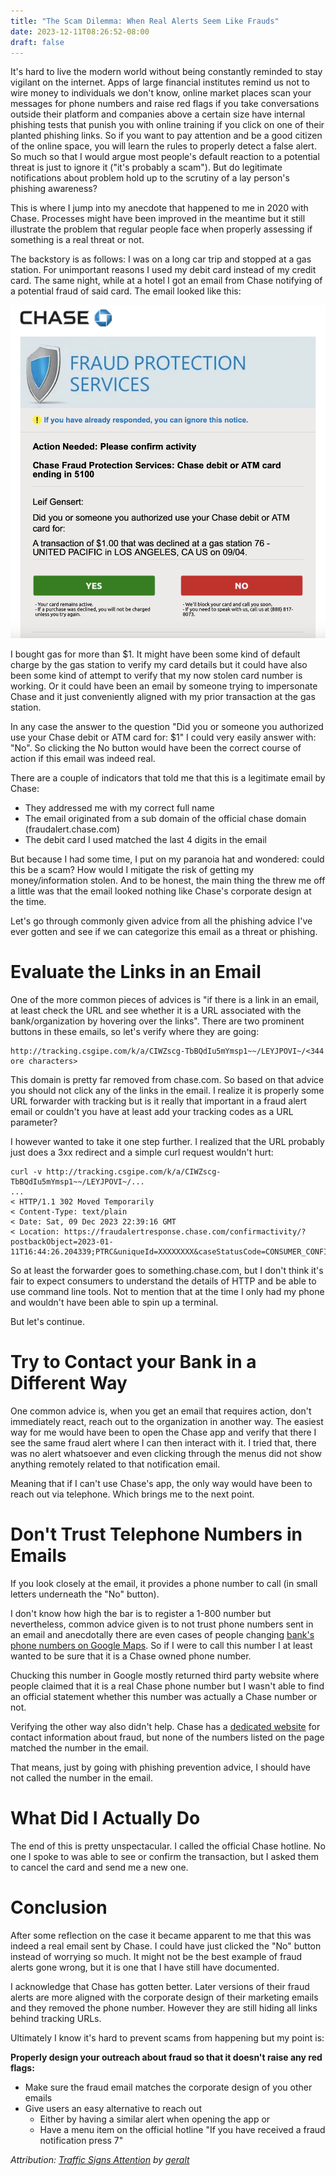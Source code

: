 ```yaml
---
title: "The Scam Dilemma: When Real Alerts Seem Like Frauds"
date: 2023-12-11T08:26:52-08:00
draft: false
---
```


It's hard to live the modern world without being constantly reminded to stay vigilant on the internet. Apps of large financial institutes remind us not to wire money to individuals we don't know, online market places scan your messages for phone numbers and raise red flags if you take conversations outside their platform and companies above a certain size have internal phishing tests that punish you with online training if you click on one of their planted phishing links. So if you want to pay attention and be a good citizen of the online space, you will learn the rules to properly detect a false alert. So much so that I would argue most people's default reaction to a potential threat is just to ignore it ("it's probably a scam"). But do legitimate notifications about problem hold up to the scrutiny of a lay person's phishing awareness?

This is where I jump into my anecdote that happened to me in 2020 with Chase. Processes might have been improved in the meantime but it still illustrate the problem that regular people face when properly assessing if something is a real threat or not.

The backstory is as follows: I was on a long car trip and stopped at a gas station. For unimportant reasons I used my debit card instead of my credit card. The same night, while at a hotel I got an email from Chase notifying of a potential fraud of said card. The email looked like this:

![Fraud Alert Email](chase_fraud_alert_email.png)

I bought gas for more than $1. It might have been some kind of default charge by the gas station to verify my card details but it could have also been some kind of attempt to verify that my now stolen card number is working. Or it could have been an email by someone trying to impersonate Chase and it just conveniently aligned with my prior transaction at the gas station.

In any case the answer to the question "Did you or someone you authorized use your Chase debit or ATM card for: $1" I could very easily answer with: "No". So clicking the No button would have been the correct course of action if this email was indeed real.

There are a couple of indicators that told me that this is a legitimate email by Chase:

- They addressed me with my correct full name
- The email originated from a sub domain of the official chase domain (fraudalert.chase.com)
- The debit card I used matched the last 4 digits in the email

But because I had some time, I put on my paranoia hat and wondered: could this be a scam? How would I mitigate the risk of getting my money/information stolen. And to be honest, the main thing the threw me off a little was that the email looked nothing like Chase's corporate design at the time.

Let's go through commonly given advice from all the phishing advice I've ever gotten and see if we can categorize this email as a threat or phishing.

# Evaluate the Links in an Email

One of the more common pieces of advices is "if there is a link in an email, at least check the URL and see whether it is a URL associated with the bank/organization by hovering over the links". There are two prominent buttons in these emails, so let's verify where they are going:

```
http://tracking.csgipe.com/k/a/CIWZscg-TbBQdIu5mYmsp1~~/LEYJPOVI~/<344 ore characters>
```

This domain is pretty far removed from chase.com. So based on that advice you should not click any of the links in the email. I realize it is properly some URL forwarder with tracking but is it really that important in a fraud alert email or couldn't you have at least add your tracking codes as a URL parameter?

I however wanted to take it one step further. I realized that the URL probably just does a 3xx redirect and a simple curl request wouldn't hurt:

```
curl -v http://tracking.csgipe.com/k/a/CIWZscg-TbBQdIu5mYmsp1~~/LEYJPOVI~/...
...
< HTTP/1.1 302 Moved Temporarily
< Content-Type: text/plain
< Date: Sat, 09 Dec 2023 22:39:16 GMT
< Location: https://fraudalertresponse.chase.com/confirmactivity/?postbackObject=2023-01-11T16:44:26.204339;PTRC&uniqueId=XXXXXXXX&caseStatusCode=CONSUMER_CONFIRMED_OK&logoCode=CHS&language=EN&credit=true
```

So at least the forwarder goes to something.chase.com, but I don't think it's fair to expect consumers to understand the details of HTTP and be able to use command line tools. Not to mention that at the time I only had my phone and wouldn't have been able to spin up a terminal.

But let's continue.

# Try to Contact your Bank in a Different Way

One common advice is, when you get an email that requires action, don't immediately react, reach out to the organization in another way. The easiest way for me would have been to open the Chase app and verify that there I see the same fraud alert where I can then interact with it. I tried that, there was no alert whatsoever and even clicking through the menus did not show anything remotely related to that notification email.

Meaning that if I can't use Chase's app, the only way would have been to reach out via telephone. Which brings me to the next point.

# Don't Trust Telephone Numbers in Emails

If you look closely at the email, it provides a phone number to call (in small letters underneath the "No" button).

I don't know how high the bar is to register a 1-800 number but nevertheless, common advice given is to not trust phone numbers sent in an email and anecdotally there are even cases of people changing [bank's phone numbers on Google Maps](https://www.forbes.com/sites/leemathews/2018/11/26/fraudsters-change-bank-phone-numbers-on-google-maps-to-empty-victims-accounts/?sh=5a9db765503a). So if I were to call this number I at least wanted to be sure that it is a Chase owned phone number.

Chucking this number in Google mostly returned third party website where people claimed that it is a real Chase phone number but I wasn't able to find an official statement whether this number was actually a Chase number or not.

Verifying the other way also didn't help. Chase has a [dedicated website](https://www.chase.com/digital/resources/privacy-security/security/report-fraud) for contact information about fraud, but none of the numbers listed on the page matched the number in the email.

That means, just by going with phishing prevention advice, I should have not called the number in the email.

# What Did I Actually Do

The end of this is pretty unspectacular. I called the official Chase hotline. No one I spoke to was able to see or confirm the transaction, but I asked them to cancel the card and send me a new one.

# Conclusion

After some reflection on the case it became apparent to me that this was indeed a real email sent by Chase. I could have just clicked the "No" button instead of worrying so much. It might not be the best example of fraud alerts gone wrong, but it is one that I have still have documented.

I acknowledge that Chase has gotten better. Later versions of their fraud alerts are more aligned with the corporate design of their marketing emails and they removed the phone number. However they are still hiding all links behind tracking URLs.

Ultimately I know it's hard to prevent scams from happening but my point is:

**Properly design your outreach about fraud so that it doesn't raise any red flags:**

- Make sure the fraud email matches the corporate design of you other emails
- Give users an easy alternative to reach out
  - Either by having a similar alert when opening the app or
  - Have a menu item on the official hotline "If you have received a fraud notification press 7"

*Attribution: [Traffic Signs Attention](https://pixabay.com/illustrations/traffic-signs-attention-a-notice-464641/) by [geralt](https://pixabay.com/users/geralt-9301/)*

